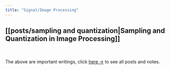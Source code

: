 ```yaml
---
title: "Signal/Image Processing"
---
```

## [[posts/sampling and quantization|Sampling and Quantization in Image Processing]]


<br></br>
The above are important writings, click <a href="/quartz/tags/signal-processing">here →</a> to see all posts and notes.
